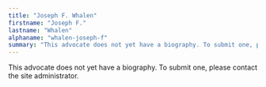 ```yaml
---
title: "Joseph F. Whalen"
firstname: "Joseph F."
lastname: "Whalen"
alphaname: "whalen-joseph-f"
summary: "This advocate does not yet have a biography. To submit one, please contact the site administrator."
---
```

This advocate does not yet have a biography. To submit one, please contact the site administrator.

